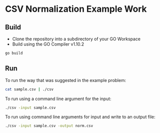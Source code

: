 # CSV Normalization Example Work

## Build
- Clone the repository into a subdirectory of your GO Workspace
- Build using the GO Compiler v1.10.2 
```bash
go build
```

## Run
To run the way that was suggested in the example problem:
```bash
cat sample.csv | ./csv
```
To run using a command line argument for the input:
```bash
./csv -input sample.csv
```
To run using command line arguments for input and write to an output file:
```bash
./csv -input sample.csv -output norm.csv
```

